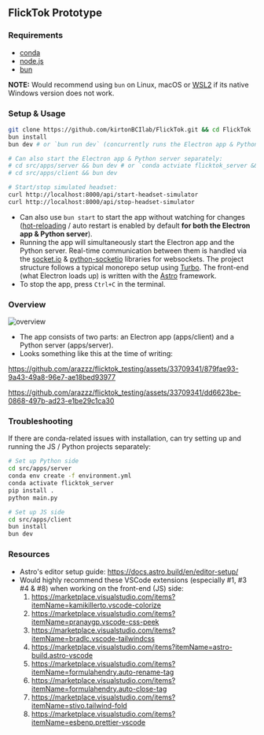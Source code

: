## FlickTok Prototype

### Requirements

- [conda](https://www.anaconda.com/download/success)
- [node.js](https://nodejs.org/)
- [bun](https://bun.sh/)

**NOTE:** Would recommend using `bun` on Linux, macOS or [WSL2](https://learn.microsoft.com/en-us/windows/wsl/install) if its native Windows version does not work.

### Setup & Usage

```bash
git clone https://github.com/kirtonBCIlab/FlickTok.git && cd FlickTok
bun install
bun dev # or `bun run dev` (concurrently runs the Electron app & Python server)

# Can also start the Electron app & Python server separately:
# cd src/apps/server && bun dev # or `conda actviate flicktok_server && python main.py`
# cd src/apps/client && bun dev

# Start/stop simulated headset:
curl http://localhost:8000/api/start-headset-simulator
curl http://localhost:8000/api/stop-headset-simulator
```

- Can also use `bun start` to start the app without watching for changes ([hot-reloading](https://preview.redd.it/hot-reloading-edit-and-continue-for-flask-v0-pv9ldkgmijr81.gif?width=702&auto=webp&s=2912b0ce833a01871ed941eae514cf1e7388b4d5) / auto restart is enabled by default **for both the Electron app & Python server**).
- Running the app will simultaneously start the Electron app and the Python server. Real-time communication between them is handled via the [socket.io](https://socket.io/) & [python-socketio](https://python-socketio.readthedocs.io/en/stable/) libraries for websockets. The project structure follows a typical monorepo setup using [Turbo](https://turbo.build/). The front-end (what Electron loads up) is written with the [Astro](https://astro.build/) framework.
- To stop the app, press `Ctrl+C` in the terminal.

### Overview

![overview](https://github.com/arazzz/fliktok_testing/assets/33709341/81a025d1-3cd1-42d2-a421-50ccbac643c5)

- The app consists of two parts: an Electron app (apps/client) and a Python server (apps/server).
- Looks something like this at the time of writing:


https://github.com/arazzz/flicktok_testing/assets/33709341/879fae93-9a43-49a8-96e7-ae18bed93977



https://github.com/arazzz/flicktok_testing/assets/33709341/dd6623be-0868-497b-ad23-e1be29c1ca30


### Troubleshooting

If there are conda-related issues with installation, can try setting up and running the JS / Python projects separately:

```bash
# Set up Python side
cd src/apps/server
conda env create -f environment.yml
conda activate flicktok_server
pip install .
python main.py

# Set up JS side
cd src/apps/client
bun install
bun dev
```

### Resources

- Astro's editor setup guide: https://docs.astro.build/en/editor-setup/
- Would highly recommend these VSCode extensions (especially #1, #3 #4 & #8) when working on the front-end (JS) side:
  1. https://marketplace.visualstudio.com/items?itemName=kamikillerto.vscode-colorize
  2. https://marketplace.visualstudio.com/items?itemName=pranaygp.vscode-css-peek
  3. https://marketplace.visualstudio.com/items?itemName=bradlc.vscode-tailwindcss
  4. https://marketplace.visualstudio.com/items?itemName=astro-build.astro-vscode
  5. https://marketplace.visualstudio.com/items?itemName=formulahendry.auto-rename-tag
  6. https://marketplace.visualstudio.com/items?itemName=formulahendry.auto-close-tag
  7. https://marketplace.visualstudio.com/items?itemName=stivo.tailwind-fold
  8. https://marketplace.visualstudio.com/items?itemName=esbenp.prettier-vscode
